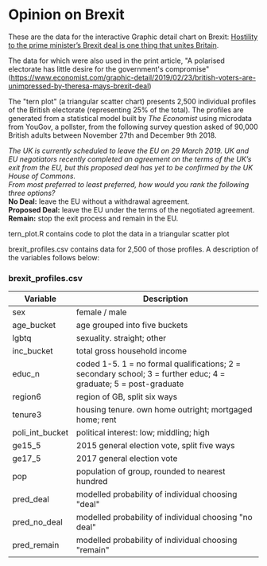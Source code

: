 # Opinion on Brexit

These are the data for the interactive Graphic detail chart on Brexit: [Hostility to the prime minister’s Brexit deal is one thing that unites Britain](https://www.economist.com/graphic-detail/2019/02/22/profiles-of-a-divided-country).

The data for which were also used in the print article, "A polarised electorate has little desire for the government's compromise" (https://www.economist.com/graphic-detail/2019/02/23/british-voters-are-unimpressed-by-theresa-mays-brexit-deal)

The "tern plot" (a triangular scatter chart) presents 2,500 individual profiles of the British electorate (representing 25% of the total). The profiles are generated from a statistical model built by *The Economist* using microdata from YouGov, a pollster, from the following survey question asked of 90,000 British adults between November 27th and December 9th 2018. 

*The UK is currently scheduled to leave the EU on 29 March 2019. UK and EU negotiators recently completed an agreement on the terms of the UK’s exit from the EU, but this proposed deal has yet to be confirmed by the UK House of Commons.  
From most preferred to least preferred, how would you rank the following three options?*  
**No Deal:** leave the EU without a withdrawal agreement.  
**Proposed Deal:** leave the EU under the terms of the negotiated agreement.  
**Remain:** stop the exit process and remain in the EU.  

tern_plot.R contains code to plot the data in a triangular scatter plot

brexit_profiles.csv contains data for 2,500 of those profiles. A description of the variables follows below:

### brexit_profiles.csv

| Variable        | Description                                                                                                      |
| --------------- | ---------------------------------------------------------------------------------------------------------------- | 
| sex             | female / male                                                                                                    | 
| age_bucket      | age grouped into five buckets                                                                                    |
| lgbtq           | sexuality. straight; other                                                                                       |
| inc_bucket      | total gross household income                                                                                     | 
| educ_n          | coded 1-5. 1 = no formal qualifications; 2 = secondary school; 3 = further educ; 4 = graduate; 5 = post-graduate | 
| region6         | region of GB, split six ways                                                                                     |
| tenure3         | housing tenure. own home outright; mortgaged home; rent                                                          |
| poli_int_bucket | political interest: low; middling; high                                                                          |
| ge15_5          | 2015 general election vote, split five ways                                                                      |
| ge17_5          | 2017 general election vote                                                                                       |
| pop             | population of group, rounded to nearest hundred                                                                  |
| pred_deal       | modelled probability of individual choosing "deal"                                                               |
| pred_no_deal    | modelled probability of individual choosing "no deal"                                                            |
| pred_remain     | modelled probability of individual choosing "remain"                                                             |

